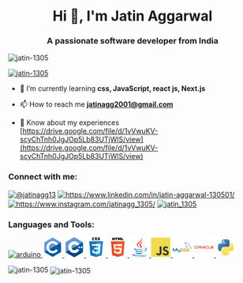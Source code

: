 <h1 align="center">Hi 👋, I'm Jatin Aggarwal</h1>
<h3 align="center">A passionate software developer from India</h3>

<p align="left"> <img src="https://komarev.com/ghpvc/?username=jatin-1305&label=Profile%20views&color=0e75b6&style=flat" alt="jatin-1305" /> </p>

<p align="left"> <a href="https://github.com/ryo-ma/github-profile-trophy"><img src="https://github-profile-trophy.vercel.app/?username=jatin-1305" alt="jatin-1305" /></a> </p>


- 🌱 I’m currently learning **css, JavaScript, react js, Next.js**

- 📫 How to reach me **jatinagg2001@gmail.com**

- 📄 Know about my experiences [https://drive.google.com/file/d/1vVwuKV-scyChTnh0JgJOp5Lb83UTjWlS/view](https://drive.google.com/file/d/1vVwuKV-scyChTnh0JgJOp5Lb83UTjWlS/view)

<h3 align="left">Connect with me:</h3>
<p align="left">
<a href="https://twitter.com/@jatinagg13" target="blank"><img align="center" src="https://raw.githubusercontent.com/rahuldkjain/github-profile-readme-generator/master/src/images/icons/Social/twitter.svg" alt="@jatinagg13" height="30" width="40" /></a>
<a href="https://linkedin.com/in/https://www.linkedin.com/in/jatin-aggarwal-130501/" target="blank"><img align="center" src="https://raw.githubusercontent.com/rahuldkjain/github-profile-readme-generator/master/src/images/icons/Social/linked-in-alt.svg" alt="https://www.linkedin.com/in/jatin-aggarwal-130501/" height="30" width="40" /></a>
<a href="https://www.instagram.com/jatinagg_1305/" target="blank"><img align="center" src="https://raw.githubusercontent.com/rahuldkjain/github-profile-readme-generator/master/src/images/icons/Social/instagram.svg" alt="https://www.instagram.com/jatinagg_1305/" height="30" width="40" /></a>
<a href="https://www.hackerrank.com/jatin_1305" target="blank"><img align="center" src="https://raw.githubusercontent.com/rahuldkjain/github-profile-readme-generator/master/src/images/icons/Social/hackerrank.svg" alt="jatin_1305" height="30" width="40" /></a>
</p>

<h3 align="left">Languages and Tools:</h3>
<p align="left"> <a href="https://www.arduino.cc/" target="_blank"> <img src="https://cdn.worldvectorlogo.com/logos/arduino-1.svg" alt="arduino" width="40" height="40"/> </a> <a href="https://www.cprogramming.com/" target="_blank"> <img src="https://raw.githubusercontent.com/devicons/devicon/master/icons/c/c-original.svg" alt="c" width="40" height="40"/> </a> <a href="https://www.w3schools.com/cpp/" target="_blank"> <img src="https://raw.githubusercontent.com/devicons/devicon/master/icons/cplusplus/cplusplus-original.svg" alt="cplusplus" width="40" height="40"/> </a> <a href="https://www.w3schools.com/css/" target="_blank"> <img src="https://raw.githubusercontent.com/devicons/devicon/master/icons/css3/css3-original-wordmark.svg" alt="css3" width="40" height="40"/> </a> <a href="https://www.w3.org/html/" target="_blank"> <img src="https://raw.githubusercontent.com/devicons/devicon/master/icons/html5/html5-original-wordmark.svg" alt="html5" width="40" height="40"/> </a> <a href="https://www.java.com" target="_blank"> <img src="https://raw.githubusercontent.com/devicons/devicon/master/icons/java/java-original.svg" alt="java" width="40" height="40"/> </a> <a href="https://developer.mozilla.org/en-US/docs/Web/JavaScript" target="_blank"> <img src="https://raw.githubusercontent.com/devicons/devicon/master/icons/javascript/javascript-original.svg" alt="javascript" width="40" height="40"/> </a> <a href="https://www.mysql.com/" target="_blank"> <img src="https://raw.githubusercontent.com/devicons/devicon/master/icons/mysql/mysql-original-wordmark.svg" alt="mysql"
width="40" height="40"/> </a> <a href="https://www.oracle.com/" target="_blank"> <img src="https://raw.githubusercontent.com/devicons/devicon/master/icons/oracle/oracle-original.svg" alt="oracle" width="40" height="40"/> </a> <a 
href="https://www.python.org" target="_blank"> <img src="https://raw.githubusercontent.com/devicons/devicon/master/icons/python/python-original.svg" alt="python" width="40" height="40"/> </a> </p>

<p><img align="left" src="https://github-readme-stats.vercel.app/api/top-langs?username=jatin-1305&show_icons=true&locale=en&layout=compact" alt="jatin-1305" /></p>

<p>&nbsp;<img align="center" src="https://github-readme-stats.vercel.app/api?username=jatin-1305&show_icons=true&locale=en" alt="jatin-1305" /></p>
